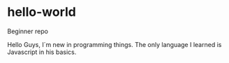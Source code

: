 # hello-world
Beginner repo

Hello Guys,
I´m new in programming things.
The only language I learned is Javascript in his basics.
